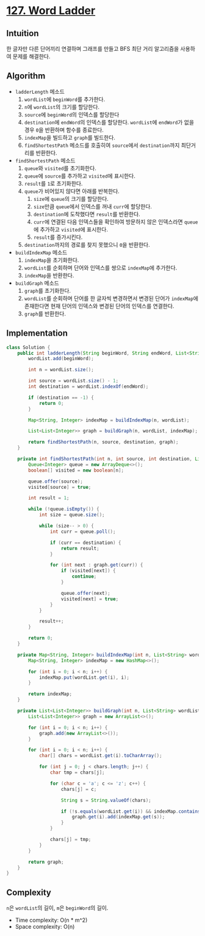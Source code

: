 # [127. Word Ladder](https://leetcode.com/problems/word-ladder/)

## Intuition
한 글자만 다른 단어끼리 연결하며 그래프를 만들고 BFS 최단 거리 알고리즘을 사용하여 문제를 해결한다.

## Algorithm
- `ladderLength` 메소드
  1. `wordList`에 `beginWord`를 추가한다.
  2. `n`에 `wordList`의 크기를 할당한다.
  3. `source`에 `beginWord`의 인덱스를 할당한다
  4. `destination`에 `endWord`의 인덱스를 할당한다. `wordList`에 `endWord`가 없을 경우 `0`을 반환하며 함수를 종료한다.
  5. `indexMap`을 빌드하고 `graph`를 빌드한다.
  6. `findShortestPath` 메소드를 호출히여 `source`에서 `destination`까지 최단거리를 반환한다.
- `findShortestPath` 메소드
  1. `queue`와 `visited`를 초기화한다.
  2. `queue`에 `source`를 추가하고 `visited`에 표시한다.
  3. `result`를 `1`로 초기화한다.
  4. `queue`가 비어있지 않다면 아래를 반복한다.
     1. `size`에 `queue`의 크기를 할당한다.
     2. `size`만큼 `queue`에서 인덱스를 꺼내 `curr`에 할당한다.
     3. `destination`에 도착했다면 `result`를 반환한다.
     4. `curr`에 연결된 다음 인덱스들을 확인하여 방문하지 않은 인덱스라면 `queue`에 추가하고 `visited`에 표시한다.
     5. `result`를 증가시킨다.
  5. `destination`까지의 경로를 찾지 못했으니 `0`을 반환한다.
- `buildIndexMap` 메소드
  1. `indexMap`을 초기화한다.
  2. `wordList`를 순회하며 단어와 인덱스를 쌍으로 `indexMap`에 추가한다.
  3. `indexMap`을 반환한다.
- `buildGraph` 메소드
  1. `graph`를 초기화한다.
  2. `wordList`를 순회하며 단어를 한 글자씩 변경하면서 변경된 단어가 `indexMap`에 존재한다면 현재 단어의 인덱스와 변경된 단어의 인덱스를 연결한다.
  3. `graph`를 반환한다.

## Implementation
```java
class Solution {
    public int ladderLength(String beginWord, String endWord, List<String> wordList) {
        wordList.add(beginWord);

        int n = wordList.size();

        int source = wordList.size() - 1;
        int destination = wordList.indexOf(endWord);

        if (destination == -1) {
            return 0;
        }

        Map<String, Integer> indexMap = buildIndexMap(n, wordList);

        List<List<Integer>> graph = buildGraph(n, wordList, indexMap);

        return findShortestPath(n, source, destination, graph);
    }

    private int findShortestPath(int n, int source, int destination, List<List<Integer>> graph) {
        Queue<Integer> queue = new ArrayDeque<>();
        boolean[] visited = new boolean[n];

        queue.offer(source);
        visited[source] = true;

        int result = 1;

        while (!queue.isEmpty()) {
            int size = queue.size();

            while (size-- > 0) {
                int curr = queue.poll();

                if (curr == destination) {
                    return result;
                }

                for (int next : graph.get(curr)) {
                    if (visited[next]) {
                        continue;
                    }

                    queue.offer(next);
                    visited[next] = true;
                }
            }

            result++;
        }

        return 0;
    }

    private Map<String, Integer> buildIndexMap(int n, List<String> wordList) {
        Map<String, Integer> indexMap = new HashMap<>();

        for (int i = 0; i < n; i++) {
            indexMap.put(wordList.get(i), i);
        }

        return indexMap;
    }

    private List<List<Integer>> buildGraph(int n, List<String> wordList, Map<String, Integer> indexMap) {
        List<List<Integer>> graph = new ArrayList<>();

        for (int i = 0; i < n; i++) {
            graph.add(new ArrayList<>());
        }

        for (int i = 0; i < n; i++) {
            char[] chars = wordList.get(i).toCharArray();

            for (int j = 0; j < chars.length; j++) {
                char tmp = chars[j];

                for (char c = 'a'; c <= 'z'; c++) {
                    chars[j] = c;

                    String s = String.valueOf(chars);

                    if (!s.equals(wordList.get(i)) && indexMap.containsKey(s)) {
                        graph.get(i).add(indexMap.get(s));
                    }
                }

                chars[j] = tmp;
            }
        }

        return graph;
    }
}
```

## Complexity
`n`은 `wordList`의 길이, `m`은 `beginWord`의 길이.
- Time complexity: O(n * m^2)
- Space complexity: O(n)
